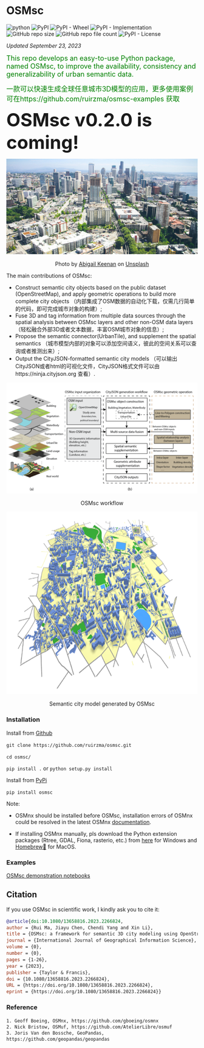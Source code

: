 OSMsc 
====
![python](https://img.shields.io/badge/python-3.7%20%7C%203.8%20%7C%203.9-blue?style=plastic)
![PyPI](https://img.shields.io/pypi/v/osmsc?style=plastic)
![PyPI - Wheel](https://img.shields.io/pypi/wheel/osmsc?style=plastic)
![PyPI - Implementation](https://img.shields.io/pypi/implementation/osmsc?style=plastic)
![GitHub repo size](https://img.shields.io/github/repo-size/ruirzma/osmsc?style=plastic)
![GitHub repo file count](https://img.shields.io/github/directory-file-count/ruirzma/osmsc?style=plastic)
![PyPI - License](https://img.shields.io/pypi/l/osmsc?style=plastic)



*Updated September 23, 2023*

<font color=green size=4> This repo develops an easy-to-use Python package, named OSMsc, to improve the availability, consistency and generalizability of urban semantic data.</font>

<font color=green size=4> 一款可以快速生成全球任意城市3D模型的应用，更多使用案例可在https://github.com/ruirzma/osmsc-examples 获取</font>

<font size=10> **OSMsc v0.2.0 is coming!** </font>



![](abigail-keenan-RaVcslj475Y-unsplash.jpg)

<p align = "center"> 
Photo by <a href="https://unsplash.com/@akeenster?utm_source=unsplash&utm_medium=referral&utm_content=creditCopyText">Abigail  Keenan</a> on <a href="https://unsplash.com/?utm_source=unsplash&utm_medium=referral&utm_content=creditCopyText">Unsplash</a>
</p>


The main contributions of OSMsc:
* Construct semantic city objects based on the public dataset (OpenStreetMap), and apply geometric operations to build more complete city objects （内部集成了OSM数据的自动化下载，仅需几行简单的代码，即可完成城市对象的构建）;
* Fuse 3D and tag information from multiple data sources through the spatial analysis between OSMsc layers and other non-OSM data layers （轻松融合外部3D或者文本数据，丰富OSM城市对象的信息）;
* Propose the semantic connector(UrbanTile), and supplement the spatial semantics （城市模型内部的对象可以添加空间语义，彼此的空间关系可以查询或者推测出来）;
* Output the CityJSON-formatted semantic city models （可以输出CityJSON或者html的可视化文件，CityJSON格式文件可以由https://ninja.cityjson.org 查看）.



![workflow](osmsc_workflow_updated.png "workflow")
<p align = "center"> OSMsc workflow</p>

<div align=center>
<img src="https://github.com/ruirzma/osmsc/blob/main/examples/Paris_cityjson.png" width="800" height="480"> 
</div>
<p align = "center"> Semantic city model generated by OSMsc</p>

### Installation


Install from [Github](https://github.com/ruirzma/osmsc)

`git clone https://github.com/ruirzma/osmsc.git`

`cd osmsc/`

`pip install .` or `python setup.py install`


Install from [PyPi](https://pypi.org/project/osmsc/)

`pip install osmsc`


Note: 

* OSMnx should be installed before OSMsc, installation errors of OSMnx could be resolved in the latest OSMnx [documentation](https://osmnx.readthedocs.io/en/stable/index.html).

* If installing OSMnx manually, pls download the Python extension packages (Rtree, GDAL, Fiona, rasterio, etc.) from [here](https://www.lfd.uci.edu/~gohlke/pythonlibs/) for Windows and [Homebrew🍺](https://brew.sh/) for MacOS.


### Examples


[OSMsc demonstration notebooks](https://github.com/ruirzma/osmsc/tree/main/examples)


## Citation
If you use OSMsc in scientific work, I kindly ask you to cite it:

```bibtex
@article{doi:10.1080/13658816.2023.2266824,
author = {Rui Ma, Jiayu Chen, Chendi Yang and Xin Li},
title = {OSMsc: a framework for semantic 3D city modeling using OpenStreetMap},
journal = {International Journal of Geographical Information Science},
volume = {0},
number = {0},
pages = {1-26},
year = {2023},
publisher = {Taylor & Francis},
doi = {10.1080/13658816.2023.2266824},
URL = {https://doi.org/10.1080/13658816.2023.2266824},
eprint = {https://doi.org/10.1080/13658816.2023.2266824}}
```


### Reference
    1. Geoff Boeing, OSMnx, https://github.com/gboeing/osmnx
    2. Nick Bristow, OSMuf, https://github.com/AtelierLibre/osmuf
    3. Joris Van den Bossche, GeoPandas, https://github.com/geopandas/geopandas

